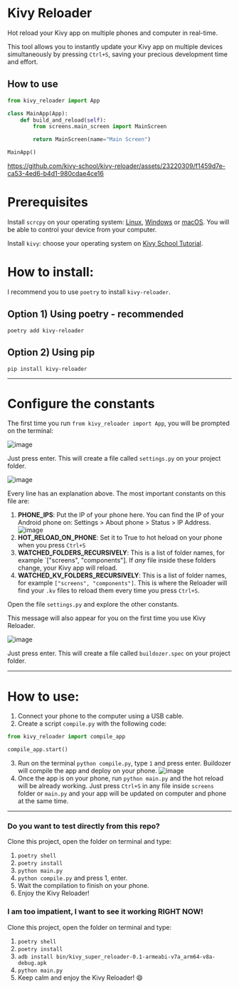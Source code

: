 # Kivy Reloader

Hot reload your Kivy app on multiple phones and computer in real-time.

This tool allows you to instantly update your Kivy app on multiple devices simultaneously by pressing `Ctrl+S`, saving your precious development time and effort.

## How to use

```python
from kivy_reloader import App

class MainApp(App):
    def build_and_reload(self):
        from screens.main_screen import MainScreen

        return MainScreen(name="Main Screen")

MainApp()
```

https://github.com/kivy-school/kivy-reloader/assets/23220309/f1459d7e-ca53-4ed6-b4d1-980cdae4ce16

# Prerequisites

Install `scrcpy` on your operating system: [Linux](https://github.com/Genymobile/scrcpy/blob/master/doc/linux.md), [Windows](https://github.com/Genymobile/scrcpy/blob/master/doc/windows.md) or [macOS](https://github.com/Genymobile/scrcpy/blob/master/doc/macos.md). You will be able to control your device from your computer.

Install `kivy`: choose your operating system on [Kivy School Tutorial](https://kivyschool.com/installation/).

# How to install:

I recommend you to use `poetry` to install `kivy-reloader`.

## Option 1) Using poetry - recommended

`poetry add kivy-reloader`

## Option 2) Using pip

`pip install kivy-reloader`

---

# Configure the constants

The first time you run `from kivy_reloader import App`, you will be prompted on the terminal:

![image](https://github.com/kivy-school/kivy-reloader/assets/23220309/bf414b93-c5e5-421f-bba6-4a08b7bf7ccb)

Just press enter. This will create a file called `settings.py` on your project folder.

![image](https://github.com/kivy-school/kivy-reloader/assets/23220309/adad51b4-c005-448f-a1b6-930abea2e0e5)

Every line has an explanation above. The most important constants on this file are:

1. **PHONE_IPS**: Put the IP of your phone here. You can find the IP of your Android phone on: Settings > About phone > Status > IP Address.
   ![image](https://github.com/kivy-school/kivy-reloader/assets/23220309/afd354fc-1894-4d99-b09d-8ef11ab4d763)
2. **HOT_RELOAD_ON_PHONE**: Set it to True to hot heload on your phone when you press `Ctrl+S`
3. **WATCHED_FOLDERS_RECURSIVELY**: This is a list of folder names, for example `["screens", "components"]. If _any_ file inside these folders change, your Kivy app will reload.
4. **WATCHED_KV_FOLDERS_RECURSIVELY**: This is a list of folder names, for example `["screens", "components"]`. This is where the Reloader will find your `.kv` files to reload them every time you press `Ctrl+S`.

Open the file `settings.py` and explore the other constants.

This message will also appear for you on the first time you use Kivy Reloader.

![image](https://github.com/kivy-school/kivy-reloader/assets/23220309/eda33c70-b75e-4e5d-a1d2-a69925c3cabc)

Just press enter. This will create a file called `buildozer.spec` on your project folder.

---

# How to use:

1. Connect your phone to the computer using a USB cable.
2. Create a script `compile.py` with the following code:

```python
from kivy_reloader import compile_app

compile_app.start()
```

3. Run on the terminal `python compile.py`, type `1` and press enter. Buildozer will compile the app and deploy on your phone.
   ![image](https://github.com/kivy-school/kivy-reloader/assets/23220309/81f6689e-e8bb-4fe5-a91c-dd88f187616f)
4. Once the app is on your phone, run `python main.py` and the hot reload will be already working. Just press `Ctrl+S` in any file inside `screens` folder or `main.py` and your app will be updated on computer and phone at the same time.

---

### Do you want to test directly from this repo?

Clone this project, open the folder on terminal and type:

1. `poetry shell`
2. `poetry install`
3. `python main.py`
4. `python compile.py` and press 1, enter.
5. Wait the compilation to finish on your phone.
6. Enjoy the Kivy Reloader!

### I am too impatient, I want to see it working RIGHT NOW!

Clone this project, open the folder on terminal and type:

1. `poetry shell`
2. `poetry install`
3. `adb install bin/kivy_super_reloader-0.1-armeabi-v7a_arm64-v8a-debug.apk`
4. `python main.py`
5. Keep calm and enjoy the Kivy Reloader! 😄
